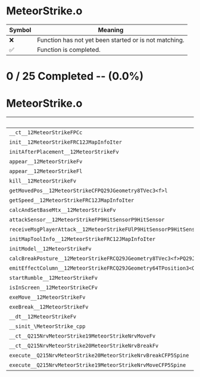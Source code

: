 # MeteorStrike.o
| Symbol | Meaning 
| ------------- | ------------- 
| :x: | Function has not yet been started or is not matching. 
| :white_check_mark: | Function is completed. 


# 0 / 25 Completed -- (0.0%)
# MeteorStrike.o
| Symbol | Decompiled? |
| ------------- | ------------- |
| `__ct__12MeteorStrikeFPCc` | :x: |
| `init__12MeteorStrikeFRC12JMapInfoIter` | :x: |
| `initAfterPlacement__12MeteorStrikeFv` | :x: |
| `appear__12MeteorStrikeFv` | :x: |
| `appear__12MeteorStrikeFl` | :x: |
| `kill__12MeteorStrikeFv` | :x: |
| `getMovedPos__12MeteorStrikeCFPQ29JGeometry8TVec3<f>l` | :x: |
| `getSpeed__12MeteorStrikeFRC12JMapInfoIter` | :x: |
| `calcAndSetBaseMtx__12MeteorStrikeFv` | :x: |
| `attackSensor__12MeteorStrikeFP9HitSensorP9HitSensor` | :x: |
| `receiveMsgPlayerAttack__12MeteorStrikeFUlP9HitSensorP9HitSensor` | :x: |
| `initMapToolInfo__12MeteorStrikeFRC12JMapInfoIter` | :x: |
| `initModel__12MeteorStrikeFv` | :x: |
| `calcBreakPosture__12MeteorStrikeFRCQ29JGeometry8TVec3<f>PQ29JGeometry64TPosition3<Q29JGeometry38TMatrix34<Q29JGeometry13SMatrix34C<f>>>` | :x: |
| `emitEffectColumn__12MeteorStrikeFRCQ29JGeometry64TPosition3<Q29JGeometry38TMatrix34<Q29JGeometry13SMatrix34C<f>>>` | :x: |
| `startRumble__12MeteorStrikeFv` | :x: |
| `isInScreen__12MeteorStrikeCFv` | :x: |
| `exeMove__12MeteorStrikeFv` | :x: |
| `exeBreak__12MeteorStrikeFv` | :x: |
| `__dt__12MeteorStrikeFv` | :x: |
| `__sinit_\MeteorStrike_cpp` | :x: |
| `__ct__Q215NrvMeteorStrike19MeteorStrikeNrvMoveFv` | :x: |
| `__ct__Q215NrvMeteorStrike20MeteorStrikeNrvBreakFv` | :x: |
| `execute__Q215NrvMeteorStrike20MeteorStrikeNrvBreakCFP5Spine` | :x: |
| `execute__Q215NrvMeteorStrike19MeteorStrikeNrvMoveCFP5Spine` | :x: |
